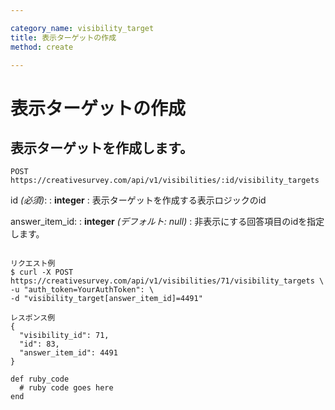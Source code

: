 ```yaml
---

category_name: visibility_target
title: 表示ターゲットの作成
method: create

---
```


# 表示ターゲットの作成

## 表示ターゲットを作成します。

`POST https://creativesurvey.com/api/v1/visibilities/:id/visibility_targets`

id _(必須)_:
: __integer__
: 表示ターゲットを作成する表示ロジックのid

answer_item_id:
: __integer__ _(デフォルト: null)_
: 非表示にする回答項目のidを指定します。

~~~

リクエスト例
$ curl -X POST https://creativesurvey.com/api/v1/visibilities/71/visibility_targets \
-u "auth_token=YourAuthToken": \
-d "visibility_target[answer_item_id]=4491"

レスポンス例
{
  "visibility_id": 71,
  "id": 83,
  "answer_item_id": 4491
}

~~~

~~~
def ruby_code
  # ruby code goes here
end
~~~

